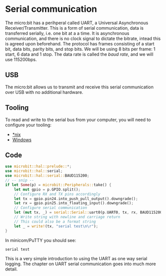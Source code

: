 # Serial communication

The micro:bit has a perihperal called UART,
a Universal Asynchronous Receiver/Transmitter.
This is a form of serial communication, data is transferred serially,
i.e. one bit at a a time.
It is asynchronous communication, and there is no clock signal to dictate the bitrate,
intead this is agreed upon beforehand.
The protocol has frames consisting of a start bit, data bits, parity bits, and stop bits.
We will be using 8 bits per frame: 1 start, 6 data and 1 stop.
The data rate is called the _baud rate_, and we will use 115200bps.

## USB

The micro:bit allows us to transmit and receive this serial communication over USB with no additional hardware.

## Tooling

To read and write to the serial bus from your computer, you will need to configure your tooling:

- [*nix](02.01.NIX.html)
- [Windows](02.02.WINDOWS.html)

## Code

``` rust
use microbit::hal::prelude::*;
use microbit::hal::serial;
use microbit::hal::serial::BAUD115200;
// -- snip --
if let Some(p) = microbit::Peripherals::take() {
    let mut gpio = p.GPIO.split();
    // Configure RX and TX pins accordingly
    let tx = gpio.pin24.into_push_pull_output().downgrade();
    let rx = gpio.pin25.into_floating_input().downgrade();
    // Configure serial communication
    let (mut tx, _) = serial::Serial::uart0(p.UART0, tx, rx, BAUD115200).split();
    // Write string with newline and carriage return
    // This could also be a format string
    let _ = write!(tx, "serial test\n\r");
}
```

In minicom/PuTTY you should see:

```
serial test
```

This is a very simple introduction to using the UART as one way serial logging.
The chapter on UART serial communication goes into much more detail.
